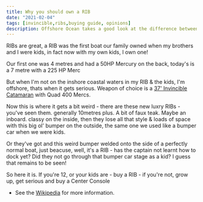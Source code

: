 ```yaml
---
title: Why you should own a RIB
date: "2021-02-04"
tags: [invincible,ribs,buying guide, opinions]
description: Offshore Ocean takes a good look at the difference between the latest Offshore Fishing Center Consoles and Luxury RIBs
---
```


RIBs are great, a RIB was the first boat our family owned when my brothers and I were kids, in fact now with my own kids, I own one!

Our first one was 4 metres and had a 50HP Mercury on the back, today's is a 7 metre with a 225 HP Merc

But when I'm not on the inshore coastal waters in my RIB & the kids, I'm offshore, thats when it gets serious. 
Weapon of choice is a [37' Invincible Catamaran](https://invincibleboats.com/37-catamaran/) with Quad 400 Mercs.

Now this is where it gets a bit weird - there are these new luxry RIBs - you've seen them. generally 10metres plus. A bit of faux teak. Maybe an inboard. classy on the inside, then they lose all that style & loads of space with this big ol' bumper on the outside, the same one we used like a bumper car when we were kids. 

Or they've got and this weird bumper welded onto the side of a perfectly normal boat, just beacuse, well, it's a RIB - has the captain not learnt how to dock yet? Did they not go through that bumper car stage as a kid? I guess that remains to be seen!

So here it is. If you're 12, or your kids are - buy a RIB - if you're not, grow up, get serious and buy a Center Console


* See the [Wikipedia](https://en.wikipedia.org/wiki/Center_console_(boat)) for more information.